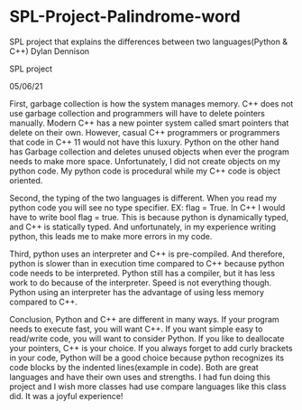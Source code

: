 # SPL-Project-Palindrome-word
 SPL project that explains the differences between two languages(Python & C++)
 Dylan Dennison
 
 SPL project
 
 05/06/21
 
First, garbage collection is how the system manages memory. C++ does not use garbage collection and programmers will have to delete pointers manually. Modern C++ has a new pointer system called smart pointers that delete on their own. However, casual C++ programmers or programmers that code in C++ 11 would not have this luxury. Python on the other hand has Garbage collection and deletes unused objects when ever the program needs to make more space. Unfortunately, I did not create objects on my python code. My python code is procedural while my C++ code is object oriented. 
 
Second, the typing of the two languages is different. When you read my python code you will see no type specifier. EX: flag = True. In C++ I would have to write bool flag = true. This is because python is dynamically typed, and C++ is statically typed. And unfortunately, in my experience writing python, this leads me to make more errors in my code. 
 
Third, python uses an interpreter and C++ is pre-compiled. And therefore, python is slower than in execution time compared to C++ because python code needs to be interpreted. Python still has a compiler, but it has less work to do because of the interpreter. Speed is not everything though. Python using an interpreter has the advantage of using less memory compared to C++.
 
Conclusion, Python and C++ are different in many ways. If your program needs to execute fast, you will want C++. If you want simple easy to read/write code, you will want to consider Python. If you like to deallocate your pointers, C++ is your choice. If you always forget to add curly brackets in your code, Python will be a good choice because python recognizes its code blocks by the indented lines(example in code). Both are great languages and have their own uses and strengths.  I had fun doing this project and I wish more classes had use compare languages like this class did. It was a joyful experience!
